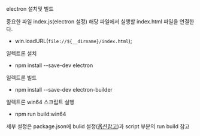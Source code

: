 electron 설치및 빌드

중요한 파일 index.js(electron 설정)
해당 파일에서 실행할 index.html 파일을 연결한다.
 - win.loadURL(`file://${__dirname}/index.html`);


일렉트론 설치
- npm install --save-dev electron

일렉트론 빌드
- npm install --save-dev electron-builder

일렉트론 win64 스크립트 실행
- npm run build:win64

세부 설정은 package.json에 bulid 설정([옵션참고](https://www.electron.build/configuration/configuration, "옵션참고"))과 script 부분의 run build 참고